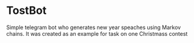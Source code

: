 # TostBot
Simple telegram bot who generates new year speaches using Markov chains. It was created as an example for task on one Christmass contest
